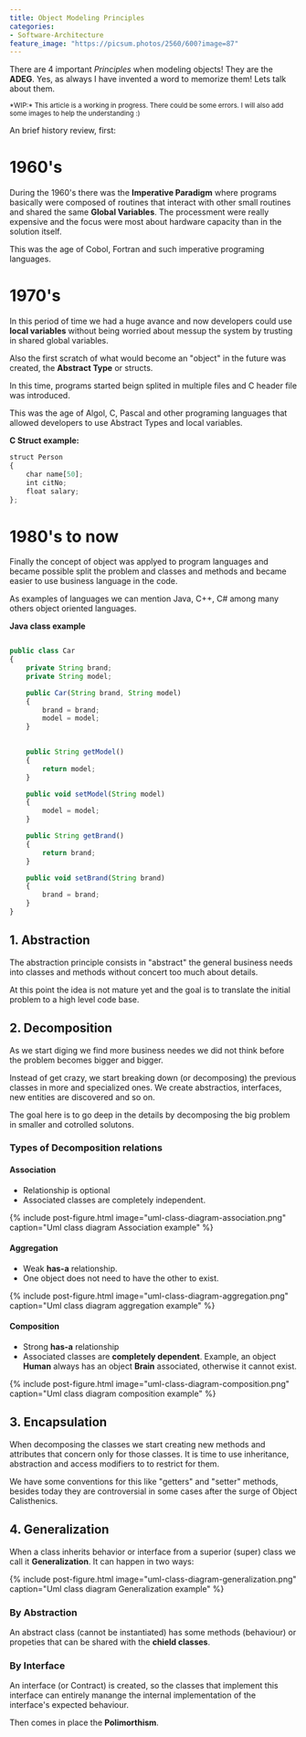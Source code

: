```yaml
---
title: Object Modeling Principles
categories:
- Software-Architecture
feature_image: "https://picsum.photos/2560/600?image=87"
---
```


There are 4 important *Principles* when modeling objects! They are the **ADEG**. Yes, as always I have invented a word to memorize them! Lets talk about them.

<!-- more -->

<small>
*WIP:* This article is a working in progress. There could be some errors. I will also add some images to help the understanding :)
</small>

An brief history review, first:

# 1960's

During the 1960's there was the **Imperative Paradigm** where programs basically were composed of routines that interact with other small routines and shared the same **Global Variables**. The processment were really expensive and the focus were most about hardware capacity than in the solution itself. 

This was the age of Cobol, Fortran and such imperative programing languages.

# 1970's 

In this period of time we had a huge avance and now developers could use **local variables** without being worried about messup the system by trusting in shared global variables. 

Also the first scratch of what would become an "object" in the future was created, the **Abstract Type** or structs.

In this time, programs started beign splited in multiple files and C header file was introduced.

This was the age of Algol, C, Pascal and other programing languages that allowed developers to use Abstract Types and local variables.


**C Struct example:**

``` js
struct Person
{
    char name[50];
    int citNo;
    float salary;
};
```



# 1980's to now

Finally the concept of object was applyed to program languages and became possible split the problem and classes and methods and became easier to use business language in the code.

As examples of languages we can mention Java, C++, C# among many others object oriented languages.

**Java class example**

``` js

public class Car
{
    private String brand;
    private String model;

    public Car(String brand, String model)
    {
        brand = brand;
        model = model;
    }

    
    public String getModel()
    {
        return model;
    }

    public void setModel(String model)
    {
        model = model;
    }

    public String getBrand()
    {
        return brand;
    }

    public void setBrand(String brand)
    {
        brand = brand;
    }
}
```

## 1. Abstraction
 
The abstraction principle consists in "abstract" the general business needs into classes and methods without concert too much about details. 

At this point the idea is not mature yet and the goal is to translate the initial problem to a high level code base.

## 2. Decomposition

As we start diging we find more business needes we did not think before the problem becomes bigger and bigger.

Instead of get crazy, we start breaking down (or decomposing) the previous classes in more and specialized ones. We create abstractios, interfaces, new entities are discovered and so on. 

The goal here is to go deep in the details by decomposing the big problem in smaller and cotrolled solutons.

### Types of Decomposition relations

#### Association

- Relationship is optional
- Associated classes are completely independent.

{% include post-figure.html image="uml-class-diagram-association.png" caption="Uml class diagram Association example" %}

#### Aggregation

- Weak **has-a** relationship.
- One object does not need to have the other to exist.

{% include post-figure.html image="uml-class-diagram-aggregation.png" caption="Uml class diagram aggregation example" %}

#### Composition

- Strong **has-a** relationship
- Associated classes are **completely dependent**. Example, an object **Human** always has an object **Brain** associated, otherwise it cannot exist.

{% include post-figure.html image="uml-class-diagram-composition.png" caption="Uml class diagram composition example" %}


## 3. Encapsulation

When decomposing the classes we start creating new methods and attributes that concern only for those classes. It is time to use inheritance, abstraction and access modifiers to to restrict for them. 

We have some conventions for this like "getters" and "setter" methods, besides today they are controversial in some cases after the surge of Object Calisthenics.


## 4. Generalization

When a class inherits behavior or interface from a superior (super) class we call it **Generalization**. It can happen in two ways:

{% include post-figure.html image="uml-class-diagram-generalization.png" caption="Uml class diagram Generalization example" %}

### By Abstraction 

An abstract class (cannot be instantiated) has some methods (behaviour) or propeties that can be shared with the **chield classes**.

### By Interface

An interface (or Contract) is created, so the classes that implement this interface can entirely manange the internal implementation of the interface's expected behaviour.

Then comes in place the **Polimorthism**.
